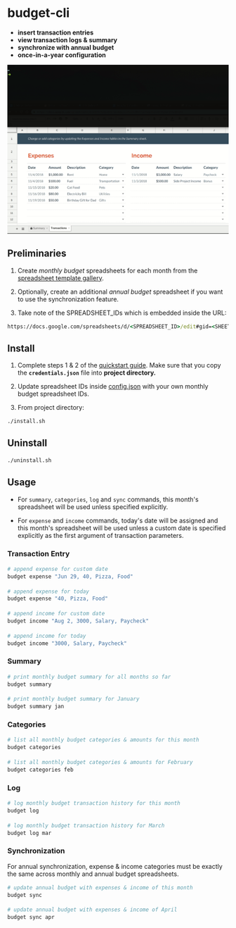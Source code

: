 # budget-cli
 * **insert transaction entries**
 * **view transaction logs & summary**
 * **synchronize with annual budget**
 * **once-in-a-year configuration**

![Demo](demo.gif)

## Preliminaries
 1. Create *monthly budget* spreadsheets for each month from the [spreadsheet template gallery](https://docs.google.com/spreadsheets/u/0/?ftv=1&folder=0ACoSgW1iveL-Uk9PVA).

 2. Optionally, create an additional *annual budget* spreadsheet if you want to use the synchronization feature.

 3. Take note of the SPREADSHEET_IDs which is embedded inside the URL:
``` cmd
https://docs.google.com/spreadsheets/d/<SPREADSHEET_ID>/edit#gid=<SHEET_ID>
```

## Install
 1. Complete steps 1 & 2 of the [quickstart guide](https://developers.google.com/sheets/api/quickstart/python). Make sure that you copy the **`credentials.json`** file into **project directory.**

 2. Update spreadsheet IDs inside [config.json](config.json) with your own monthly budget spreadsheet IDs.

 3. From project directory:
``` sh
./install.sh
```
 
## Uninstall
``` sh
./uninstall.sh
```

## Usage
 * For `summary`, `categories`, `log` and `sync` commands, this month's spreadsheet will be used unless specified explicitly.

 * For `expense` and `income` commands, today's date will be assigned and this month's spreadsheet will be used unless a custom date is specified explicitly as the first argument of transaction parameters.

### Transaction Entry
``` sh
# append expense for custom date
budget expense "Jun 29, 40, Pizza, Food"

# append expense for today
budget expense "40, Pizza, Food"

# append income for custom date
budget income "Aug 2, 3000, Salary, Paycheck"

# append income for today
budget income "3000, Salary, Paycheck"
```

### Summary
``` sh
# print monthly budget summary for all months so far
budget summary

# print monthly budget summary for January
budget summary jan
```

### Categories
``` sh
# list all monthly budget categories & amounts for this month
budget categories

# list all monthly budget categories & amounts for February
budget categories feb
```

### Log
``` sh
# log monthly budget transaction history for this month
budget log

# log monthly budget transaction history for March
budget log mar
```

### Synchronization
 For annual synchronization, expense & income categories must be exactly the same across monthly and annual budget spreadsheets.

``` sh
# update annual budget with expenses & income of this month
budget sync

# update annual budget with expenses & income of April
budget sync apr
```